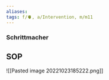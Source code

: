 ```yaml
---
aliases: 
tags: f/🫀, a/Intervention, m/m11
---
```

### Schrittmacher

## SOP
![[Pasted image 20221023185222.png]]